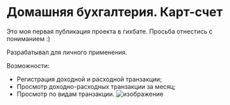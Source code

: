# Домашняя бухгалтерия. Карт-счет

Это моя первая публикация проекта в гихбате. Просьба отнестись с пониманием :)

Разрабатывал для личного применения. 

Возможности:
- Регистрация доходной и расходной транзакции;
- Просмотр доходно-расходных транзакции за месяц;
- Просмотр по видам транзакции.
![изображение](https://github.com/fddvoron/Accounting-card-account/assets/100441965/100b600f-9e76-42c6-95b6-c47b49c0a902)
